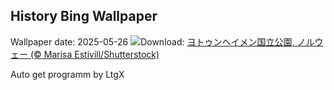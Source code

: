 ## History Bing Wallpaper
Wallpaper date: 2025-05-26
![](https://www.bing.com/th?id=OHR.JotunheimenPark_JA-JP7956990214_UHD.jpg&w=1000)Download: [ヨトゥンヘイメン国立公園, ノルウェー (© Marisa Estivill/Shutterstock)](https://www.bing.com/th?id=OHR.JotunheimenPark_JA-JP7956990214_UHD.jpg)

Auto get programm by LtgX
